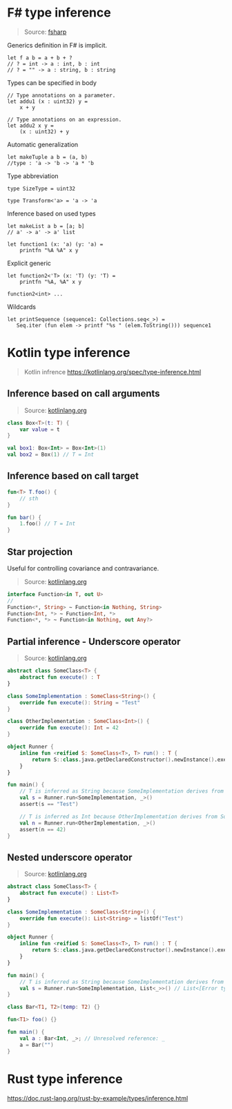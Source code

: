 # F# type inference

>Source: [fsharp](https://learn.microsoft.com/en-us/dotnet/fsharp/language-reference/type-inference)

Generics definition in F# is implicit.

```F#
let f a b = a + b + ?
// ? = int -> a : int, b : int
// ? = "" -> a : string, b : string
```

Types can be specified in body

```F#
// Type annotations on a parameter.
let addu1 (x : uint32) y =
    x + y

// Type annotations on an expression.
let addu2 x y =
    (x : uint32) + y
```

Automatic generalization
```F#
let makeTuple a b = (a, b)
//type : 'a -> 'b -> 'a * 'b
```

Type abbreviation

```F#
type SizeType = uint32

type Transform<'a> = 'a -> 'a
```

Inference based on used types

```F#
let makeList a b = [a; b]
// a' -> a' -> a' list
```

```F#
let function1 (x: 'a) (y: 'a) =
    printfn "%A %A" x y
```

Explicit generic

```F#
let function2<'T> (x: 'T) (y: 'T) =
    printfn "%A, %A" x y

function2<int> ...
```

Wildcards

```F#
let printSequence (sequence1: Collections.seq<_>) =
   Seq.iter (fun elem -> printf "%s " (elem.ToString())) sequence1
```

# Kotlin type inference

> Kotlin infrence https://kotlinlang.org/spec/type-inference.html

## Inference based on call arguments

> Source: [kotlinlang.org](https://kotlinlang.org/docs/generics.html)

```kotlin
class Box<T>(t: T) {
    var value = t
}

val box1: Box<Int> = Box<Int>(1)
val box2 = Box(1) // T = Int
```

## Inference based on call target

```kotlin
fun<T> T.foo() {
    // sth
}

fun bar() {
    1.foo() // T = Int
}

```

## Star projection

Useful for controlling covariance and contravariance.

> Source: [kotlinlang.org](https://kotlinlang.org/docs/generics.html)

```kotlin
interface Function<in T, out U>
//
Function<*, String> ~ Function<in Nothing, String>
Function<Int, *> ~ Function<Int, *>
Function<*, *> ~ Function<in Nothing, out Any?>
```


## Partial inference - Underscore operator

> Source: [kotlinlang.org](https://kotlinlang.org/docs/generics.html)

```kotlin
abstract class SomeClass<T> {
    abstract fun execute() : T
}

class SomeImplementation : SomeClass<String>() {
    override fun execute(): String = "Test"
}

class OtherImplementation : SomeClass<Int>() {
    override fun execute(): Int = 42
}

object Runner {
    inline fun <reified S: SomeClass<T>, T> run() : T {
        return S::class.java.getDeclaredConstructor().newInstance().execute()
    }
}

fun main() {
    // T is inferred as String because SomeImplementation derives from SomeClass<String>
    val s = Runner.run<SomeImplementation, _>()
    assert(s == "Test")

    // T is inferred as Int because OtherImplementation derives from SomeClass<Int>
    val n = Runner.run<OtherImplementation, _>()
    assert(n == 42)
}
``` 

## Nested underscore operator

> Source: [kotlinlang.org](https://kotlinlang.org/docs/generics.html)

```kotlin
abstract class SomeClass<T> {
    abstract fun execute() : List<T>
}

class SomeImplementation : SomeClass<String>() {
    override fun execute(): List<String> = listOf("Test")
}

object Runner {
    inline fun <reified S: SomeClass<T>, T> run() : T {
        return S::class.java.getDeclaredConstructor().newInstance().execute()
    }
}

fun main() {
    // T is inferred as String because SomeImplementation derives from SomeClass<String>
    val s = Runner.run<SomeImplementation, List<_>>() // List<[Error type: Unresolved type for _]>
}
```

```kotlin
class Bar<T1, T2>(temp: T2) {}

fun<T1> foo() {}

fun main() {
    val a : Bar<Int, _>; // Unresolved reference: _
    a = Bar("")
}

```

# Rust type inference

https://doc.rust-lang.org/rust-by-example/types/inference.html